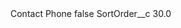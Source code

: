 <?xml version="1.0" encoding="UTF-8"?>
<CustomMetadata xmlns="http://soap.sforce.com/2006/04/metadata" xmlns:xsi="http://www.w3.org/2001/XMLSchema-instance" xmlns:xsd="http://www.w3.org/2001/XMLSchema">
    <label>Contact Phone</label>
    <protected>false</protected>
    <values>
        <field>SortOrder__c</field>
        <value xsi:type="xsd:double">30.0</value>
    </values>
</CustomMetadata>
